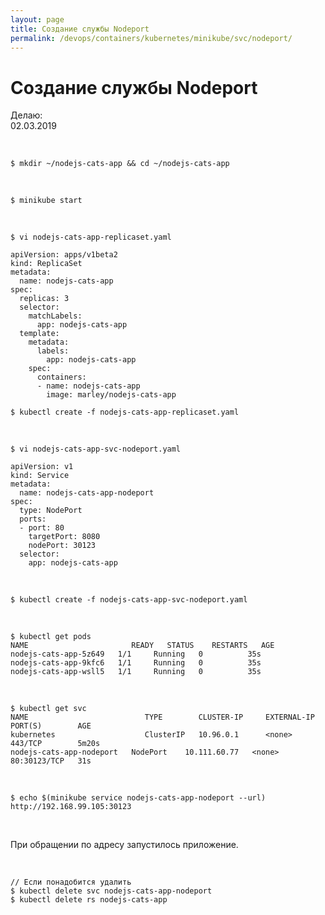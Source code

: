 ```yaml
---
layout: page
title: Создание службы Nodeport
permalink: /devops/containers/kubernetes/minikube/svc/nodeport/
---
```


# Создание службы Nodeport

Делаю:  
02.03.2019

<br/>

    $ mkdir ~/nodejs-cats-app && cd ~/nodejs-cats-app

<br/>

    $ minikube start

<br/>

    $ vi nodejs-cats-app-replicaset.yaml

```
apiVersion: apps/v1beta2
kind: ReplicaSet
metadata:
  name: nodejs-cats-app
spec:
  replicas: 3
  selector:
    matchLabels:
      app: nodejs-cats-app
  template:
    metadata:
      labels:
        app: nodejs-cats-app
    spec:
      containers:
      - name: nodejs-cats-app
        image: marley/nodejs-cats-app
```

    $ kubectl create -f nodejs-cats-app-replicaset.yaml

<br/>

    $ vi nodejs-cats-app-svc-nodeport.yaml

```
apiVersion: v1
kind: Service
metadata:
  name: nodejs-cats-app-nodeport
spec:
  type: NodePort
  ports:
  - port: 80
    targetPort: 8080
    nodePort: 30123
  selector:
    app: nodejs-cats-app
```

<br/>

    $ kubectl create -f nodejs-cats-app-svc-nodeport.yaml

<br/>

    $ kubectl get pods
    NAME                       READY   STATUS    RESTARTS   AGE
    nodejs-cats-app-5z649   1/1     Running   0          35s
    nodejs-cats-app-9kfc6   1/1     Running   0          35s
    nodejs-cats-app-wsll5   1/1     Running   0          35s

<br/>

    $ kubectl get svc
    NAME                          TYPE        CLUSTER-IP     EXTERNAL-IP   PORT(S)        AGE
    kubernetes                    ClusterIP   10.96.0.1      <none>        443/TCP        5m20s
    nodejs-cats-app-nodeport   NodePort    10.111.60.77   <none>        80:30123/TCP   31s

<br/>

    $ echo $(minikube service nodejs-cats-app-nodeport --url)
    http://192.168.99.105:30123

<br/>

При обращении по адресу запустилось приложение.

<br/>

    // Если понадобится удалить
    $ kubectl delete svc nodejs-cats-app-nodeport
    $ kubectl delete rs nodejs-cats-app
